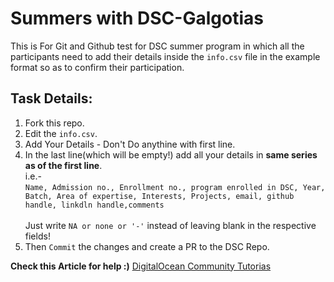 # Summers with DSC-Galgotias 
This is For Git and Github test for DSC summer program in which all the participants need to add their details inside the `info.csv` file in the example format so as to confirm their participation.

## Task Details:
<ol>
  <li>Fork this repo.</li>
  <li>Edit the <code>info.csv</code>.</li>
  <li>Add Your Details - Don't Do anythine with first line.</li>
 <li>In the last line(which will be empty!) add all your details in <b>same series as of the first line</b>.
   <br />
   i.e.-
   <br /><code>Name, Admission no., Enrollment no., program enrolled in DSC, Year, Batch, Area of expertise, Interests, Projects, email, github handle, linkdln handle,comments</code>
   <br /> <br />
   Just write <code>NA or none or '-'</code> instead of leaving blank in the respective fields!</li>
  <li>Then <code>Commit</code> the changes and create a PR to the DSC Repo.</li>
</ol>

<b>Check this Article for help :)</b> [DigitalOcean Community Tutorias](https://www.digitalocean.com/community/tutorials/how-to-create-a-pull-request-on-github)
